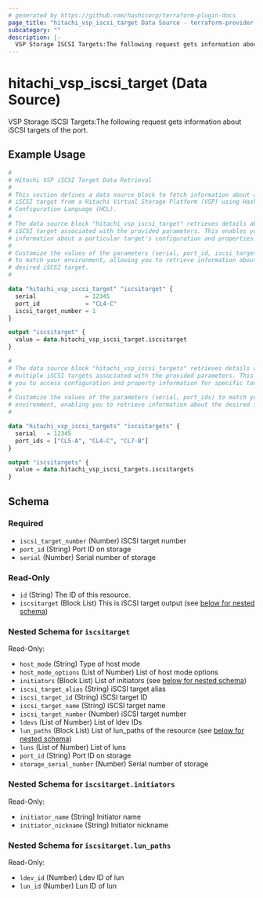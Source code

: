 ```yaml
---
# generated by https://github.com/hashicorp/terraform-plugin-docs
page_title: "hitachi_vsp_iscsi_target Data Source - terraform-provider-hitachi"
subcategory: ""
description: |-
  VSP Storage ISCSI Targets:The following request gets information about iSCSI targets of the port.
---
```


# hitachi_vsp_iscsi_target (Data Source)

VSP Storage ISCSI Targets:The following request gets information about iSCSI targets of the port.

## Example Usage

```terraform
#
# Hitachi VSP iSCSI Target Data Retrieval
#
# This section defines a data source block to fetch information about a specific
# iSCSI target from a Hitachi Virtual Storage Platform (VSP) using HashiCorp
# Configuration Language (HCL).
#
# The data source block "hitachi_vsp_iscsi_target" retrieves details about an
# iSCSI target associated with the provided parameters. This enables you to access
# information about a particular target's configuration and properties.
#
# Customize the values of the parameters (serial, port_id, iscsi_target_number)
# to match your environment, allowing you to retrieve information about the
# desired iSCSI target.
#

data "hitachi_vsp_iscsi_target" "iscsitarget" {
  serial              = 12345
  port_id             = "CL4-C"
  iscsi_target_number = 1
}

output "iscsitarget" {
  value = data.hitachi_vsp_iscsi_target.iscsitarget
}

#
# The data source block "hitachi_vsp_iscsi_targets" retrieves details about
# multiple iSCSI targets associated with the provided parameters. This allows
# you to access configuration and property information for specific targets.
#
# Customize the values of the parameters (serial, port_ids) to match your
# environment, enabling you to retrieve information about the desired iSCSI targets.
#

data "hitachi_vsp_iscsi_targets" "iscsitargets" {
  serial   = 12345
  port_ids = ["CL5-A", "CL4-C", "CL7-B"]
}

output "iscsitargets" {
  value = data.hitachi_vsp_iscsi_targets.iscsitargets
}
```

<!-- schema generated by tfplugindocs -->
## Schema

### Required

- `iscsi_target_number` (Number) iSCSI target number
- `port_id` (String) Port ID on storage
- `serial` (Number) Serial number of storage

### Read-Only

- `id` (String) The ID of this resource.
- `iscsitarget` (Block List) This is iSCSI target output (see [below for nested schema](#nestedblock--iscsitarget))

<a id="nestedblock--iscsitarget"></a>
### Nested Schema for `iscsitarget`

Read-Only:

- `host_mode` (String) Type of host mode
- `host_mode_options` (List of Number) List of host mode options
- `initiators` (Block List) List of initiators (see [below for nested schema](#nestedblock--iscsitarget--initiators))
- `iscsi_target_alias` (String) iSCSI target alias
- `iscsi_target_id` (String) iSCSI target ID
- `iscsi_target_name` (String) iSCSI target name
- `iscsi_target_number` (Number) iSCSI target number
- `ldevs` (List of Number) List of ldev IDs
- `lun_paths` (Block List) List of lun_paths of the resource (see [below for nested schema](#nestedblock--iscsitarget--lun_paths))
- `luns` (List of Number) List of luns
- `port_id` (String) Port ID on storage
- `storage_serial_number` (Number) Serial number of storage

<a id="nestedblock--iscsitarget--initiators"></a>
### Nested Schema for `iscsitarget.initiators`

Read-Only:

- `initiator_name` (String) Initiator name
- `initiator_nickname` (String) Initiator nickname


<a id="nestedblock--iscsitarget--lun_paths"></a>
### Nested Schema for `iscsitarget.lun_paths`

Read-Only:

- `ldev_id` (Number) Ldev ID of lun
- `lun_id` (Number) Lun ID of lun
